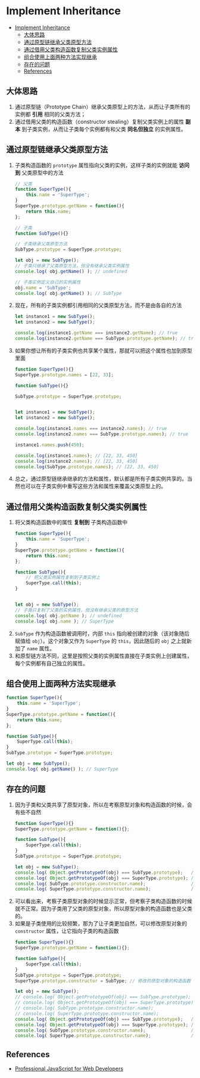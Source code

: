 # Implement Inheritance


<!-- TOC -->

- [Implement Inheritance](#implement-inheritance)
    - [大体思路](#大体思路)
    - [通过原型链继承父类原型方法](#通过原型链继承父类原型方法)
    - [通过借用父类构造函数复制父类实例属性](#通过借用父类构造函数复制父类实例属性)
    - [组合使用上面两种方法实现继承](#组合使用上面两种方法实现继承)
    - [存在的问题](#存在的问题)
    - [References](#references)

<!-- /TOC -->


## 大体思路
1. 通过原型链（Prototype Chain）继承父类原型上的方法，从而让子类所有的实例都 **引用** 相同的父类方法；
2. 通过借用父类的构造函数（constructor stealing）复制父类实例上的属性 **副本** 到子类实例，从而让子类每个实例都有和父类 **同名但独立** 的实例属性。


## 通过原型链继承父类原型方法
1. 子类构造函数的 `prototype` 属性指向父类的实例，这样子类的实例就能 **访问到** 父类原型中的方法
    ```js
    // 父类
    function SuperType(){
        this.name = 'SuperType';
    }
    SuperType.prototype.getName = function(){
        return this.name;
    };

    // 子类
    function SubType(){}

    // 子类继承父类原型方法
    SubType.prototype = SuperType.prototype;

    let obj = new SubType();
    // 子类只继承了父类原型方法，但没有继承父类实例属性
    console.log( obj.getName() ); // undefined

    // 子类实例定义自己的实例属性
    obj.name = 'SubType';
    console.log( obj.getName() ); // SubType
    ```
2. 现在，所有的子类实例都引用相同的父类原型方法，而不是由各自的方法
    ```js
    let instance1 = new SubType();
    let instance2 = new SubType();

    console.log(instance1.getName === instance2.getName); // true
    console.log(instance2.getName === SubType.prototype.getName); // true
    ```
3. 如果你想让所有的子类实例也共享某个属性，那就可以把这个属性也加到原型里面
    ```js
    function SuperType(){}
    SuperType.prototype.names = [22, 33];

    function SubType(){}

    SubType.prototype = SuperType.prototype;


    let instance1 = new SubType();
    let instance2 = new SubType();

    console.log(instance1.names === instance2.names); // true
    console.log(instance2.names === SubType.prototype.names); // true

    instance1.names.push(450);

    console.log(instance1.names); // [22, 33, 450]
    console.log(instance2.names); // [22, 33, 450]
    console.log(SubType.prototype.names); // [22, 33, 450]
    ```
4. 总之，通过原型链继承继承的方法和属性，默认都是所有子类实例共享的。当然也可以在子类实例中重写这些方法和属性来覆盖父类原型上的。


## 通过借用父类构造函数复制父类实例属性
1. 将父类构造函数中的属性 **复制到** 子类构造函数中
    ```js
    function SuperType(){
        this.name = 'SuperType';
    }
    SuperType.prototype.getName = function(){
        return this.name;
    };

    function SubType(){
        // 把父类实例属性复制到子类实例上
        SuperType.call(this);
    }


    let obj = new SubType();
    // 子类只复制了父类的实例属性，但没有继承父类的原型方法
    console.log( obj.getName ); // undefined
    console.log( obj.name ); // SuperType
    ```
2. `SubType` 作为构造函数被调用时，内部 `this` 指向被创建的对象（该对象随后赋值给 `obj`）。这个对象又作为 `SuperType` 的 `this`，因此随后的 `obj` 之上就新加了 `name` 属性。
3. 和原型链方法不同，这里是按照父类的实例属性直接在子类实例上创建属性，每个实例都有自己独立的属性。


## 组合使用上面两种方法实现继承
```js
function SuperType(){
    this.name = 'SuperType';
}
SuperType.prototype.getName = function(){
    return this.name;
};

function SubType(){
    SuperType.call(this);
}
SubType.prototype = SuperType.prototype;

let obj = new SubType();
console.log( obj.getName() ); // SuperType
```


## 存在的问题
1. 因为子类和父类共享了原型对象，所以在考察原型对象和构造函数的时候，会有些不自然
    ```js
    function SuperType(){}
    SuperType.prototype.getName = function(){};

    function SubType(){
        SuperType.call(this);
    }
    SubType.prototype = SuperType.prototype;

    let obj = new SubType();
    console.log( Object.getPrototypeOf(obj) === SubType.prototype);   // true         // 这里没问题
    console.log( Object.getPrototypeOf(obj) === SuperType.prototype); // true         // 这里不太自然
    console.log( SubType.prototype.constructor.name);                 // SuperType    // 这里不太自然
    console.log( SuperType.prototype.constructor.name);               // SuperType    // 这里没问题
    ```
2. 可以看出来，考察子类原型对象的时候显示正常，但考察子类构造函数的时候就不正常。因为子类用了父类的原型对象，所以原型对象的构造函数也是父类的。
3. 如果是子类使用的比较频繁，那为了让子类更加自然，可以修改原型对象的 `constructor` 属性，让它指向子类的构造函数
    ```js
    function SuperType(){}
    SuperType.prototype.getName = function(){};

    function SubType(){
        SuperType.call(this);
    }
    SubType.prototype = SuperType.prototype;
    SuperType.prototype.constructor = SubType; // 修改的原型对象的构造函数

    let obj = new SubType();
    // console.log( Object.getPrototypeOf(obj) === SubType.prototype);   // true         // 这里没问题
    // console.log( Object.getPrototypeOf(obj) === SuperType.prototype); // true         // 这里不太自然
    // console.log( SubType.prototype.constructor.name);                 // SuperType    // 这里不太自然
    // console.log( SuperType.prototype.constructor.name);               // SuperType    // 这里没问题
    console.log( Object.getPrototypeOf(obj) === SubType.prototype);   // true       // 这里没问题
    console.log( Object.getPrototypeOf(obj) === SuperType.prototype); // true       // 这里不太自然
    console.log( SubType.prototype.constructor.name);                 // SubType    // 这里没问题
    console.log( SuperType.prototype.constructor.name);               // SubType    // 这里不太自然
    ```


## References
* [Professional JavaScript for Web Developers](https://book.douban.com/subject/7157249/)
